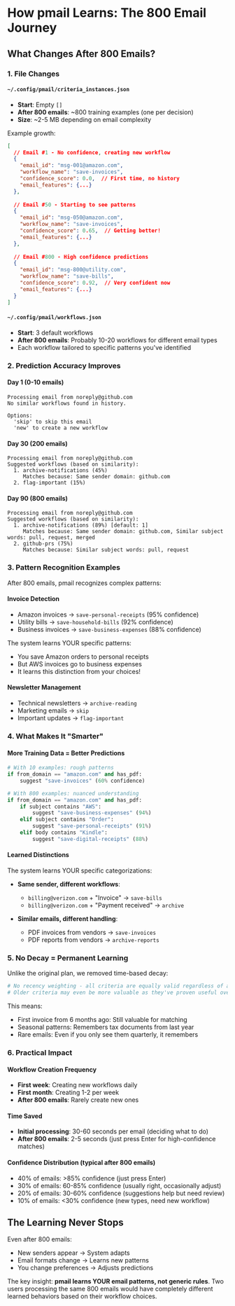 # How pmail Learns: The 800 Email Journey

## What Changes After 800 Emails?

### 1. **File Changes**

#### `~/.config/pmail/criteria_instances.json`
- **Start**: Empty `[]`
- **After 800 emails**: ~800 training examples (one per decision)
- **Size**: ~2-5 MB depending on email complexity

Example growth:
```json
[
  // Email #1 - No confidence, creating new workflow
  {
    "email_id": "msg-001@amazon.com",
    "workflow_name": "save-invoices", 
    "confidence_score": 0.0,  // First time, no history
    "email_features": {...}
  },
  
  // Email #50 - Starting to see patterns
  {
    "email_id": "msg-050@amazon.com",
    "workflow_name": "save-invoices",
    "confidence_score": 0.65,  // Getting better!
    "email_features": {...}
  },
  
  // Email #800 - High confidence predictions
  {
    "email_id": "msg-800@utility.com", 
    "workflow_name": "save-bills",
    "confidence_score": 0.92,  // Very confident now
    "email_features": {...}
  }
]
```

#### `~/.config/pmail/workflows.json`
- **Start**: 3 default workflows
- **After 800 emails**: Probably 10-20 workflows for different email types
- Each workflow tailored to specific patterns you've identified

### 2. **Prediction Accuracy Improves**

#### Day 1 (0-10 emails)
```
Processing email from noreply@github.com
No similar workflows found in history.

Options:
  'skip' to skip this email
  'new' to create a new workflow
```

#### Day 30 (200 emails)
```
Processing email from noreply@github.com
Suggested workflows (based on similarity):
  1. archive-notifications (45%)
     Matches because: Same sender domain: github.com
  2. flag-important (15%)
```

#### Day 90 (800 emails)
```
Processing email from noreply@github.com
Suggested workflows (based on similarity):
  1. archive-notifications (89%) [default: 1]
     Matches because: Same sender domain: github.com, Similar subject words: pull, request, merged
  2. github-prs (75%)
     Matches because: Similar subject words: pull, request
```

### 3. **Pattern Recognition Examples**

After 800 emails, pmail recognizes complex patterns:

#### Invoice Detection
- Amazon invoices → `save-personal-receipts` (95% confidence)
- Utility bills → `save-household-bills` (92% confidence)
- Business invoices → `save-business-expenses` (88% confidence)

The system learns YOUR specific patterns:
- You save Amazon orders to personal receipts
- But AWS invoices go to business expenses
- It learns this distinction from your choices!

#### Newsletter Management
- Technical newsletters → `archive-reading`
- Marketing emails → `skip`
- Important updates → `flag-important`

### 4. **What Makes It "Smarter"**

#### More Training Data = Better Predictions
```python
# With 10 examples: rough patterns
if from_domain == "amazon.com" and has_pdf:
    suggest "save-invoices" (60% confidence)

# With 800 examples: nuanced understanding  
if from_domain == "amazon.com" and has_pdf:
    if subject contains "AWS":
        suggest "save-business-expenses" (94%)
    elif subject contains "Order":
        suggest "save-personal-receipts" (91%)
    elif body contains "Kindle":
        suggest "save-digital-receipts" (88%)
```

#### Learned Distinctions
The system learns YOUR specific categorizations:
- **Same sender, different workflows**: 
  - `billing@verizon.com` + "Invoice" → `save-bills`
  - `billing@verizon.com` + "Payment received" → `archive`

- **Similar emails, different handling**:
  - PDF invoices from vendors → `save-invoices` 
  - PDF reports from vendors → `archive-reports`

### 5. **No Decay = Permanent Learning**

Unlike the original plan, we removed time-based decay:
```python
# No recency weighting - all criteria are equally valid regardless of age
# Older criteria may even be more valuable as they've proven useful over time
```

This means:
- First invoice from 6 months ago: Still valuable for matching
- Seasonal patterns: Remembers tax documents from last year
- Rare emails: Even if you only see them quarterly, it remembers

### 6. **Practical Impact**

#### Workflow Creation Frequency
- **First week**: Creating new workflows daily
- **First month**: Creating 1-2 per week  
- **After 800 emails**: Rarely create new ones

#### Time Saved
- **Initial processing**: 30-60 seconds per email (deciding what to do)
- **After 800 emails**: 2-5 seconds (just press Enter for high-confidence matches)

#### Confidence Distribution (typical after 800 emails)
- 40% of emails: >85% confidence (just press Enter)
- 30% of emails: 60-85% confidence (usually right, occasionally adjust)
- 20% of emails: 30-60% confidence (suggestions help but need review)
- 10% of emails: <30% confidence (new types, need new workflow)

## The Learning Never Stops

Even after 800 emails:
- New senders appear → System adapts
- Email formats change → Learns new patterns
- You change preferences → Adjusts predictions

The key insight: **pmail learns YOUR email patterns, not generic rules**. Two users processing the same 800 emails would have completely different learned behaviors based on their workflow choices.